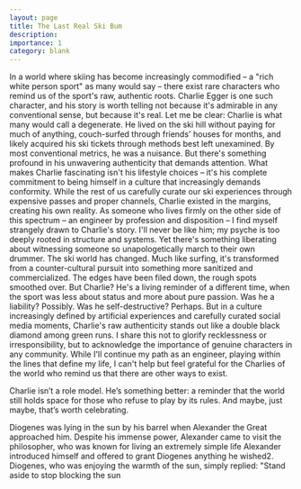 ```yaml
---
layout: page
title: The Last Real Ski Bum
description: 
importance: 1
category: blank
---
```


In a world where skiing has become increasingly commodified – a "rich white person sport" as many would say – there exist rare characters who remind us of the sport's raw, authentic roots. Charlie Egger is one such character, and his story is worth telling not because it's admirable in any conventional sense, but because it's real.
Let me be clear: Charlie is what many would call a degenerate. He lived on the ski hill without paying for much of anything, couch-surfed through friends' houses for months, and likely acquired his ski tickets through methods best left unexamined. By most conventional metrics, he was a nuisance. But there's something profound in his unwavering authenticity that demands attention.
What makes Charlie fascinating isn't his lifestyle choices – it's his complete commitment to being himself in a culture that increasingly demands conformity. While the rest of us carefully curate our ski experiences through expensive passes and proper channels, Charlie existed in the margins, creating his own reality.
As someone who lives firmly on the other side of this spectrum – an engineer by profession and disposition – I find myself strangely drawn to Charlie's story. I'll never be like him; my psyche is too deeply rooted in structure and systems. Yet there's something liberating about witnessing someone so unapologetically march to their own drummer.
The ski world has changed. Much like surfing, it's transformed from a counter-cultural pursuit into something more sanitized and commercialized. The edges have been filed down, the rough spots smoothed over. But Charlie? He's a living reminder of a different time, when the sport was less about status and more about pure passion.
Was he a liability? Possibly. Was he self-destructive? Perhaps. But in a culture increasingly defined by artificial experiences and carefully curated social media moments, Charlie's raw authenticity stands out like a double black diamond among green runs.
I share this not to glorify recklessness or irresponsibility, but to acknowledge the importance of genuine characters in any community. While I'll continue my path as an engineer, playing within the lines that define my life, I can't help but feel grateful for the Charlies of the world who remind us that there are other ways to exist.

Charlie isn’t a role model. He’s something better: a reminder that the world still holds space for those who refuse to play by its rules. And maybe, just maybe, that’s worth celebrating.

Diogenes was lying in the sun by his barrel when Alexander the Great approached him. Despite his immense power, Alexander came to visit the philosopher, who was known for living an extremely simple life
Alexander introduced himself and offered to grant Diogenes anything he wished2.
Diogenes, who was enjoying the warmth of the sun, simply replied: "Stand aside to stop blocking the sun